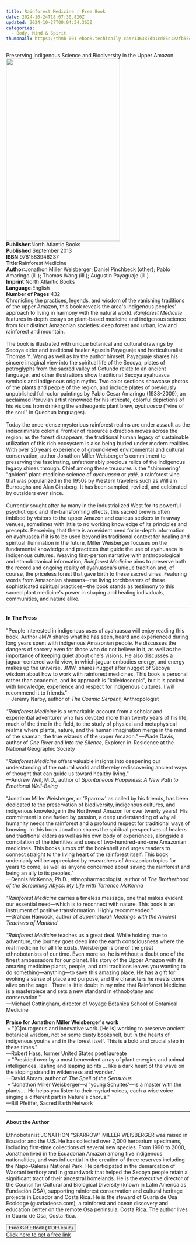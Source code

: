 ```yaml
---
title: Rainforest Medicine | Free Book
date: 2024-10-24T18:07:30.820Z
updated: 2024-10-27T00:04:34.363Z
categories:
  - Body, Mind & Spirit
thumbnail: https://thmb-001-ebook.techidaily.com/136387db1cd66c122fb55efaed1bd7d7ab24a11e82be6dcabb5358c76c79fdde.jpg
---
```

<main id="book-container">
  <div class="flex flex-col">
    <div class="book-brief flex-1 py-6 px-4 sm:p-6 md:py-10 md:px-8">
      <!-- brief-->
      <div class="book-brief-main">
        Preserving Indigenous Science and Biodiversity in the Upper Amazon
      </div>
    </div>
    <div
      class="book-meta-info flex-1 grid gap-4 col-start-1 col-end-3 row-start-1 sm:mb-6 sm:grid-cols-4 lg:gap-6 lg:col-start-2 lg:row-end-6 lg:row-span-6 lg:mb-0"
    >
      <div
        class="book-meta-info-left place-content-center mt-4 p-4 text-sm leading-6 col-start-2 col-span-2 dark:text-slate-400"
      >
        <img
          class="w-full h-500 object-cover rounded-lg sm:h-255 sm:col-span-2 lg:col-span-full"
          src="https://img-001-ebook.techidaily.com/45b83cf91f3fd65a3533fafc6d8a4486901b4208f59a4a3f73502387282c9996.jpg"
          alt=""
          width="312"
          height="500"
        />
      </div>
      <div
        class="book-meta-info-right mt-2 col-start-1 row-start-2 col-span-3 self-center"
      >
        <!-- meta data  -->
        <div class="flex flex-col px-4 md:px-8">
          <div class="flex-1">
            <strong>Publisher</strong>:<span class="px-2"
              >North Atlantic Books</span
            >
          </div>
          <div class="flex-1">
            <strong>Published</strong>:<span class="px-2">September 2013</span>
          </div>
          <div class="flex-1">
            <strong>ISBN</strong>:<span class="px-2">9781583946237</span>
          </div>
          <div class="flex-1">
            <strong>Title</strong>:<span class="px-2">Rainforest Medicine</span>
          </div>
          <div class="flex-1">
            <strong>Author</strong>:<span class="px-2"
              >Jonathon Miller Weisberger; Daniel Pinchbeck (other); Pablo
              Amaringo (ill.); Thomas Wang (ill.); Augustin Payaguaje
              (ill.)</span
            >
          </div>
          <div class="flex-1">
            <strong>Imprint</strong>:<span class="px-2"
              >North Atlantic Books</span
            >
          </div>
          <div class="flex-1">
            <strong>Language</strong>:<span class="px-2">English</span>
          </div>
          <div class="flex-1">
            <strong>Number of Pages</strong>:<span class="px-2">432</span>
          </div>
        </div>
      </div>
    </div>
    <div class="book-description flex-1 py-6 px-4 sm:p-6 md:py-10 md:px-8">
      <div class="book-description-main">
        <div accordion-content="" id="description">
          Chronicling the practices, legends, and wisdom of the vanishing
          traditions of the upper Amazon, this book reveals the area's
          indigenous peoples' approach to living in harmony with the natural
          world. <i>Rainforest Medicine</i> features in-depth essays on
          plant-based medicine and indigenous science from four distinct
          Amazonian societies: deep forest and urban, lowland rainforest and
          mountain.<br /><br />The book is illustrated with unique botanical and
          cultural drawings by Secoya elder and traditional healer Agustin
          Payaguaje and horticulturalist Thomas Y. Wang as well as by the author
          himself. Payaguaje shares his sincere imaginal view into the spiritual
          life of the Secoya; plates of petroglyphs from the sacred valley of
          Cotundo relate to an ancient language, and other illustrations show
          traditional Secoya ayahuasca symbols and indigenous origin myths. Two
          color sections showcase photos of the plants and people of the region,
          and include plates of previously unpublished full-color paintings by
          Pablo Cesar Amaringo (1938-2009), an acclaimed Peruvian artist
          renowned for his intricate, colorful depictions of his visions from
          drinking the entheogenic plant brew, <i>ayahuasca</i> ("vine of the
          soul" in Quechua languages). <br /><br />Today the once-dense
          mysterious rainforest realms are under assault as the indiscriminate
          colonial frontier of resource extraction moves across the region; as
          the forest disappears, the traditional human legacy of sustainable
          utilization of this rich ecosystem is also being buried under modern
          realities. With over 20 years experience of ground-level environmental
          and cultural conservation, author Jonathon Miller Weisberger's
          commitment to preserving the fascinating, unfathomably precious relics
          of the indigenous legacy shines through. Chief among these treasures
          is the "shimmering" "golden" plant-medicine science of
          <i>ayahuasca</i> or <i>yajé,</i> a rainforest vine that was
          popularized in the 1950s by Western travelers such as William
          Burroughs and Alan Ginsberg. It has been sampled, reviled, and
          celebrated by outsiders ever since.<br /><br />Currently sought after
          by many in the industrialized West for its powerful psychotropic and
          life-transforming effects, this sacred brew is often imbibed by
          visitors to the upper Amazon and curious seekers in faraway venues,
          sometimes with little to no working knowledge of its principles and
          precepts. Perceiving that there is an evident need for in-depth
          information on ayahuasca if it is to be used beyond its traditional
          context for healing and spiritual illumination in the future, Miller
          Weisberger focuses on the fundamental knowledge and practices that
          guide the use of ayahuasca in indigenous cultures. Weaving
          first-person narrative with anthropological and ethnobotanical
          information, <i>Rainforest Medicine</i> aims to preserve both the
          record and ongoing reality of ayahuasca's unique tradition and, of
          course, the priceless forest that gave birth to these sacred vines.
          Featuring words from Amazonian shamans--the living torchbearers of
          these sophisticated spiritual practices--the book stands as testimony
          to this sacred plant medicine's power in shaping and healing
          individuals, communities, and nature alike.
        </div>
        <div class="accordion-fader"></div>
      </div>
    </div>
    <div class="book-excerpts flex-1 py-6 px-4 sm:p-6 md:py-10 md:px-8">
      <!-- excerpts-->
      <div class="book-excerpts-main">
        <hr />
        <h4 class="placeholder placeholder-heading">
          <span>In The Press</span>
        </h4>
        <p>
          "People interested in indigenous uses of ayahuasca will enjoy reading
          this book. Author JMW shares&nbsp;what he has seen, heard and
          experienced during long years spent with indigenous Amazonian people.
          He discusses the dangers of sorcery even for those who do not believe
          in it, as well as the importance of keeping quiet about one's visions.
          He also discusses a jaguar-centered world view, in which jaguar
          embodies energy, and energy makes up the universe. JMW &nbsp;shares
          nugget after nugget of Secoya wisdom about how to work with rainforest
          medicines. This book is personal rather than academic, and its
          approach is "kaleidoscopic", but it is packed with knowledge,
          experience and respect for indigenous cultures. I will recommend it to
          friends."<br />—Jeremy Narby, author of<i> The Cosmic Serpent, </i
          >Anthropologist<i><br /><br />"Rainforest Medicine</i> is a remarkable
          account from a scholar and experiential adventurer who has devoted
          more than twenty years of his life, much of the time in the field, to
          the study of physical and metaphysical realms where plants, nature,
          and the human imagination merge in the mind of the shaman, the true
          wizards of the upper Amazon." —Wade Davis, author of
          <i>One River </i>and <i>Into the Silence</i>, Explorer-in-Residence at
          the National Geographic Society<br /><br />"<i>Rainforest Medicine </i
          >offers valuable insights into deepening our understanding of the
          natural world and thereby rediscovering ancient ways of thought that
          can guide us toward healthy living." <br />—Andrew Weil, M.D., author
          of <i>Spontaneous Happiness: A New Path to Emotional Well-Being</i
          ><br /><br />"Jonathon Miller Weisberger, or 'Sparrow' as called by
          his friends, has been dedicated to the preservation of biodiversity,
          indigenous cultures, and indigenous knowledge in the Northwest Amazon
          for over twenty years!&nbsp; His commitment is one fueled by passion,
          a deep understanding of why all humanity needs the rainforest and a
          profound respect for traditional ways of knowing. In this book
          Jonathon shares the spiritual perspectives of healers and traditional
          elders as well as his own body of experiences, alongside a compilation
          of the identities and uses of two-hundred-and-one Amazonian medicines.
          This books jumps off the bookshelf and urges readers to connect
          straight to the living heart of the rainforest itself. This book
          undeniably will be appreciated by researchers of Amazonian topics for
          years to come, as well as anyone concerned about saving the rainforest
          and being an ally to its peoples."<br />—Dennis McKenna, Ph.D.,
          ethnopharmacologist, author of
          <i
            >The Brotherhood of the Screaming Abyss: My Life with Terrence
            McKenna</i
          ><b><br /></b><br /><i>"Rainforest Medicine</i> carries a timeless
          message, one that makes evident our essential need—which is to
          reconnect with nature. This book is an instrument of positive
          transformation. Highly recommended."<br />—Graham Hancock, author of
          <i>Supernatural: Meetings with the Ancient Teachers of Mankind</i
          ><b><br /></b><br /><i>"Rainforest Medicine</i> teaches us a great
          deal. While holding true to adventure, the journey goes deep into the
          earth consciousness where the real medicine for all life exists.
          Weisberger is one of the great ethnobotanists of our time. Even more
          so, he is without a doubt one of the finest ambassadors for our
          planet. His story of the Upper Amazon with its amazing medicine
          plants, people, and oral traditions leaves you wanting to do
          something—anything—to save this amazing place. He has a gift for
          evoking a sense of place and purpose, and the characters he meets come
          alive on the page.&nbsp; There is little doubt in my mind that
          Rainforest Medicine is a masterpiece and sets a new standard in
          ethnobotany and conservation."<br />—Michael Cottingham, director of
          Voyage Botanica School of Botanical Medicine<br /><br /><b
            >Praise for Jonathon Miller Weisberger's work</b
          ><br />&nbsp;• "[C]ourageous and innovative work. [He is] working to
          preserve ancient botanical wisdom, not on some dusty bookshelf, but in
          the hearts of indigenous youths and in the forest itself. This is a
          bold and crucial step in these times."<br />—Robert Hass, former
          United States poet laureate<br />&nbsp;• "Presided over by a most
          benevolent array of plant energies and animal intelligences, leafing
          and leaping spirits ... like a dark heart of the wave on the sloping
          strand in wilderness and wonder."<br />—David Abram, author of
          <i>The Spell of the Sensuous</i><br />&nbsp;• "Jonathon Miller
          Weisberger—a 'young Schultes'—is a master with the plants.... He helps
          you listen to their myriad voices, each a wise voice singing a
          different part in Nature's chorus."<br />—Bill Pfeiffer, Sacred Earth
          Network
        </p>
      </div>
    </div>
    <div class="book-about-author flex-1 py-6 px-4 sm:p-6 md:py-10 md:px-8">
      <!-- about author-->
      <div class="book-main-author-main">
        <hr />
        <h4 class="placeholder placeholder-heading">
          <span>About the Author</span>
        </h4>
        <p>
          Ethnobotanist JONATHON "SPARROW" MILLER WEISBERGER was raised in
          Ecuador and the U.S. He has collected over 2,000 herbarium specimens,
          including first-time collections of several new species. From 1990 to
          2000, Jonathon lived in the Ecuadorian Amazon among five indigenous
          nationalities, and was influential in the creation of three reserves
          including the Napo-Galeras National Park. He participated in the
          demarcation of Waorani territory and in groundwork that helped the
          Secoya people retain a significant tract of their ancestral homelands.
          He is the executive director of the Council for Cultural and
          Biological Diversity (known in Latin America as Fundación OSA),
          supporting rainforest conservation and cultural heritage projects in
          Ecuador and Costa Rica. He is the steward of Guaria de Osa Ecolodge
          (guariadeosa.com), a rainforest and ocean discovery and education
          center on the remote Osa peninsula, Costa Rica. The author lives in
          Guaria de Osa, Costa Rica.
        </p>
      </div>
    </div>
    <div class="book-free-get flex-1 py-6 px-4 sm:p-6 md:py-10 md:px-8">
      <button
        id="btn-free-get"
        class="bg-blue-500 hover:bg-blue-700 text-white font-bold py-2 px-4 rounded"
      >
        Free Get EBook (.PDF/.epub)
      </button>
      <div id="countdown-display" class="px-2 text-lg mt-2"></div>
      <a
        id="free-link"
        class="hidden bg-blue-500 hover:bg-blue-700 text-white font-bold py-2 px-4 rounded"
        href="https://www.ebooks.com/en-us/book/1132881/rainforest-medicine/jonathon-miller-weisberger/"
        target="_blank"
        >Click here to get a free link</a
      >
    </div>
    <script>
      let countdownTime = 0;
      let countdownInterval = null;
      document
        .getElementById('btn-free-get')
        .addEventListener('click', startCountdown);
      function startCountdown() {
        countdownTime = new Date().getTime() + 60000 * 3;
        countdownInterval = setInterval(updateCountdown, 1000);
        document.getElementById('btn-free-get').disabled = true;
        document
          .getElementById('btn-free-get')
          .classList.add('bg-gray-500', 'cursor-not-allowed');
      }
      function updateCountdown() {
        let currentTime = new Date().getTime();
        let timeLeft = countdownTime - currentTime;
        let secondsLeft = Math.floor(timeLeft / 1000);
        document.getElementById('countdown-display').innerHTML =
          `Remaining time: ${secondsLeft} seconds.`;
        if (secondsLeft <= 0) {
          clearInterval(countdownInterval);
          document.getElementById('btn-free-get').classList.add('hidden');
          document.getElementById('free-link').classList.remove('hidden');
          document.getElementById('countdown-display').innerHTML = '';
        }
      }
    </script>
  </div>
</main>

<ins class="adsbygoogle"
      style="display:block"
      data-ad-client="ca-pub-7571918770474297"
      data-ad-slot="8358498916"
      data-ad-format="auto"
      data-full-width-responsive="true"></ins>
    